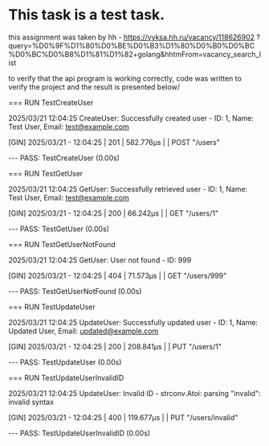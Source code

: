 # This task is a test task.

this assignment was taken by hh - https://vyksa.hh.ru/vacancy/118626902 ?query=%D0%9F%D1%80%D0%BE%D0%B3%D1%80%D0%B0%D0%BC%D0%BC%D0%B8%D1%81%D1%82+golang&hhtmFrom=vacancy_search_list

to verify that the api program is working correctly, code was written to verify the project and the result is presented below/

=== RUN   TestCreateUser

2025/03/21 12:04:25 CreateUser: Successfully created user - ID: 1, Name: Test User, Email: test@example.com

[GIN] 2025/03/21 - 12:04:25 | 201 |     582.776µs |                 | POST     "/users"

--- PASS: TestCreateUser (0.00s)

=== RUN   TestGetUser

2025/03/21 12:04:25 GetUser: Successfully retrieved user - ID: 1, Name: Test User, Email: test@example.com

[GIN] 2025/03/21 - 12:04:25 | 200 |      66.242µs |                 | GET      "/users/1"

--- PASS: TestGetUser (0.00s)

=== RUN   TestGetUserNotFound

2025/03/21 12:04:25 GetUser: User not found - ID: 999

[GIN] 2025/03/21 - 12:04:25 | 404 |      71.573µs |                 | GET      "/users/999"

--- PASS: TestGetUserNotFound (0.00s)

=== RUN   TestUpdateUser

2025/03/21 12:04:25 UpdateUser: Successfully updated user - ID: 1, Name: Updated User, Email: updated@example.com

[GIN] 2025/03/21 - 12:04:25 | 200 |     208.841µs |                 | PUT      "/users/1"

--- PASS: TestUpdateUser (0.00s)

=== RUN   TestUpdateUserInvalidID

2025/03/21 12:04:25 UpdateUser: Invalid ID - strconv.Atoi: parsing "invalid": invalid syntax

[GIN] 2025/03/21 - 12:04:25 | 400 |     119.677µs |                 | PUT      "/users/invalid"

--- PASS: TestUpdateUserInvalidID (0.00s)
